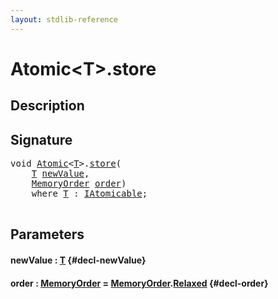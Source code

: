 ```yaml
---
layout: stdlib-reference
---
```


# Atomic\<T\>\.store

## Description





## Signature 

<pre>
<span class="code_keyword">void</span> <a href="/stdlib-reference/types/Atomic/index" class="code_type">Atomic</a>&lt;<a href="/stdlib-reference/types/Atomic/index#typeparam-T" class="code_type">T</a>&gt;.<a href="/stdlib-reference/types/Atomic/store">store</a>(
    <a href="/stdlib-reference/types/Atomic/index#typeparam-T" class="code_type">T</a> <a href="/stdlib-reference/types/Atomic/store#decl-newValue" class="code_param">newValue</a>,
    <a href="/stdlib-reference/types/MemoryOrder/index" class="code_type">MemoryOrder</a> <a href="/stdlib-reference/types/Atomic/store#decl-order" class="code_param">order</a>)
    <span class='code_keyword'>where</span> <a href="/stdlib-reference/types/Atomic/index#typeparam-T" class="code_type">T</a> : <a href="/stdlib-reference/interfaces/IAtomicable/index" class="code_type">IAtomicable</a>;

</pre>

## Parameters

#### newValue  : [T](/stdlib-reference/types/Atomic/index#typeparam-T) {#decl-newValue}
#### order  : [MemoryOrder](/stdlib-reference/types/MemoryOrder/index) = [MemoryOrder](/stdlib-reference/types/MemoryOrder/index)\.[Relaxed](/stdlib-reference/types/MemoryOrder/index#decl-Relaxed) {#decl-order}

